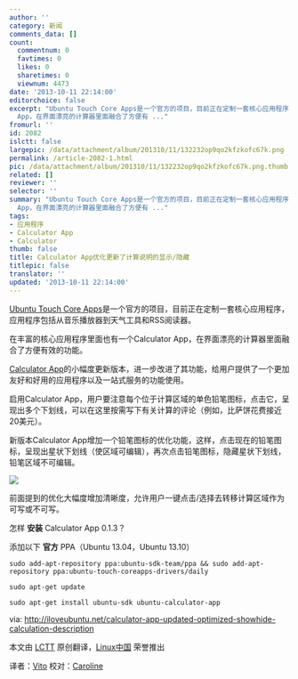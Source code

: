 ```yaml
---
author: ''
category: 新闻
comments_data: []
count:
  commentnum: 0
  favtimes: 0
  likes: 0
  sharetimes: 0
  viewnum: 4473
date: '2013-10-11 22:14:00'
editorchoice: false
excerpt: "Ubuntu Touch Core Apps是一个官方的项目，目前正在定制一套核心应用程序，应用程序包括从音乐播放器到天气工具和RSS阅读器。\r\n在丰富的核心应用程序里面也有一个Calculator
  App，在界面漂亮的计算器里面融合了方便有 ..."
fromurl: ''
id: 2082
islctt: false
largepic: /data/attachment/album/201310/11/132232op9qo2kfzkofc67k.png
permalink: /article-2082-1.html
pic: /data/attachment/album/201310/11/132232op9qo2kfzkofc67k.png.thumb.jpg
related: []
reviewer: ''
selector: ''
summary: "Ubuntu Touch Core Apps是一个官方的项目，目前正在定制一套核心应用程序，应用程序包括从音乐播放器到天气工具和RSS阅读器。\r\n在丰富的核心应用程序里面也有一个Calculator
  App，在界面漂亮的计算器里面融合了方便有 ..."
tags:
- 应用程序
- Calculator App
- Calculator
thumb: false
title: Calculator App优化更新了计算说明的显示/隐藏
titlepic: false
translator: ''
updated: '2013-10-11 22:14:00'
---
```


[Ubuntu Touch Core Apps](https://launchpad.net/ubuntu-phone-coreapps)是一个官方的项目，目前正在定制一套核心应用程序，应用程序包括从音乐播放器到天气工具和RSS阅读器。


在丰富的核心应用程序里面也有一个Calculator App，在界面漂亮的计算器里面融合了方便有效的功能。


[Calculator App](https://launchpad.net/ubuntu-calculator-app)的小幅度更新版本，进一步改进了其功能，给用户提供了一个更加友好和好用的应用程序以及一站式服务的功能使用。


启用Calculator App，用户要注意每个位于计算区域的单色铅笔图标，点击它，呈现出多个下划线，可以在这里按需写下有关计算的评论（例如，比萨饼花费接近20美元）。


新版本Calculator App增加一个铅笔图标的优化功能，这样，点击现在的铅笔图标，呈现出星状下划线（使区域可编辑），再次点击铅笔图标，隐藏星状下划线，铅笔区域不可编辑。


 ![](/data/attachment/album/201310/11/132232op9qo2kfzkofc67k.png)


前面提到的优化大幅度增加清晰度，允许用户一键点击/选择去转移计算区域作为可写或不可写。


怎样 **安装** Calculator App 0.1.3？


添加以下 **官方** PPA（Ubuntu 13.04，Ubuntu 13.10）



```
sudo add-apt-repository ppa:ubuntu-sdk-team/ppa && sudo add-apt-repository ppa:ubuntu-touch-coreapps-drivers/daily  

sudo apt-get update  

sudo apt-get install ubuntu-sdk ubuntu-calculator-app
```

 


via: <http://iloveubuntu.net/calculator-app-updated-optimized-showhide-calculation-description>


本文由 [LCTT](https://github.com/LCTT/TranslateProject) 原创翻译，[Linux中国](http://linux.cn/portal.php) 荣誉推出


译者：[Vito](http://linux.cn/space/Vito) 校对：[Caroline](http://linux.cn/space/14763)